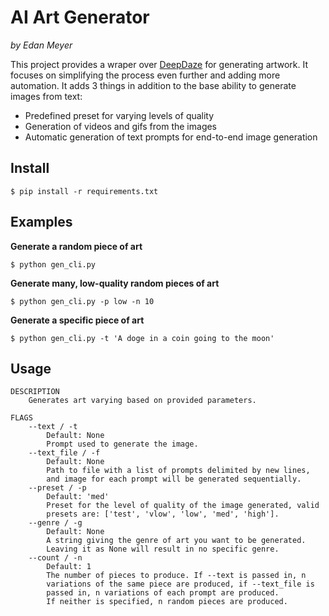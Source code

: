 # AI Art Generator
*by Edan Meyer*

This project provides a wraper over [DeepDaze](https://github.com/lucidrains/deep-daze) for generating artwork. It focuses on simplifying the process even further and adding more automation. It adds 3 things in addition to the base ability to generate images from text:
- Predefined preset for varying levels of quality
- Generation of videos and gifs from the images
- Automatic generation of text prompts for end-to-end image generation

## Install
    $ pip install -r requirements.txt

## Examples
**Generate a random piece of art**

    $ python gen_cli.py

**Generate many, low-quality random pieces of art**

    $ python gen_cli.py -p low -n 10

**Generate a specific piece of art**

    $ python gen_cli.py -t 'A doge in a coin going to the moon'

## Usage
    DESCRIPTION
        Generates art varying based on provided parameters.

    FLAGS
        --text / -t
            Default: None
            Prompt used to generate the image.
        --text_file / -f
            Default: None
            Path to file with a list of prompts delimited by new lines,
            and image for each prompt will be generated sequentially.
        --preset / -p
            Default: 'med'
            Preset for the level of quality of the image generated, valid
            presets are: ['test', 'vlow', 'low', 'med', 'high'].
        --genre / -g
            Default: None
            A string giving the genre of art you want to be generated.
            Leaving it as None will result in no specific genre.
        --count / -n
            Default: 1
            The number of pieces to produce. If --text is passed in, n
            variations of the same piece are produced, if --text_file is
            passed in, n variations of each prompt are produced.
            If neither is specified, n random pieces are produced.
